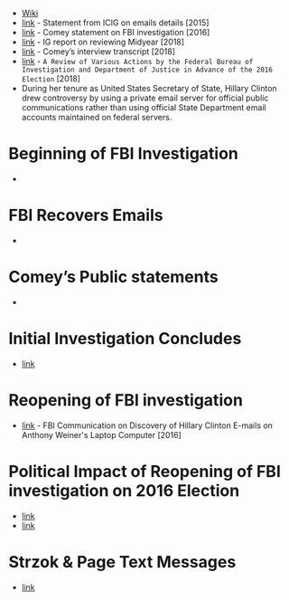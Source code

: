 - [Wiki](https://en.wikipedia.org/wiki/Hillary_Clinton_email_controversy)
- [link](https://web.archive.org/web/20210318034455/https://www.stateoig.gov/system/files/statement_of_the_icig_and_oig_regarding_review_of_clintons_emails_july_24_2015_0.pdf) - Statement from ICIG on emails details [2015]
- [link](https://www.fbi.gov/news/press-releases/statement-by-fbi-director-james-b-comey-on-the-investigation-of-secretary-hillary-clinton2019s-use-of-a-personal-e-mail-system) - Comey statement on FBI investigation [2016]
- [link](https://www.justice.gov/file/1071991/download) - IG report on reviewing Midyear [2018]
- [link](https://oversight.house.gov/wp-content/uploads/2018/12/Comey-interview-transcript-12-7-18_Redacted-1.pdf) - Comey’s interview transcript [2018]
- [link](https://www.justice.gov/file/1071991/download) - `A Review of Various Actions by the Federal Bureau of Investigation and Department of Justice in Advance of the 2016 Election` [2018]
- During her tenure as United States Secretary of State, Hillary Clinton drew controversy by using a private email server for official public communications rather than using official State Department email accounts maintained on federal servers.
# Beginning of FBI Investigation
- 
# FBI Recovers Emails
- 
# Comey’s Public statements
- 
# Initial Investigation Concludes
- [link](https://www.google.com)
# Reopening of FBI investigation
- [link](https://vault.fbi.gov/fbi-communication-on-discovery-of-hillary-clinton-e-mails-on-anthony-weiners-laptop-computer/fbi-communication-on-discovery-of-hillary-clinton-e-mails-on-anthony-weiners-laptop-computer-part-01-of-01) - FBI Communication on Discovery of Hillary Clinton E-mails on Anthony Weiner's Laptop Computer [2016]
# Political Impact of Reopening of FBI investigation on 2016 Election
- [link](https://sci-hub.ee/https://doi.org/10.1111/ssqu.12729)
- [link](https://fivethirtyeight.com/features/the-comey-letter-probably-cost-clinton-the-election/)
# Strzok & Page Text Messages
- [link](https://ia800107.us.archive.org/19/items/StrzokPageTexts/FBI-texts.pdf)